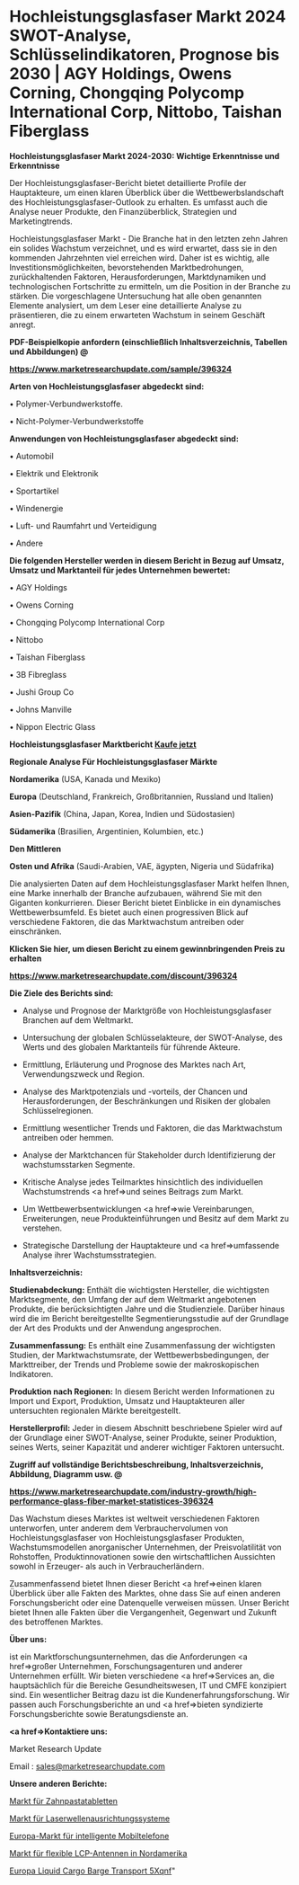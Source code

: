 # Hochleistungsglasfaser Markt 2024 SWOT-Analyse, Schlüsselindikatoren, Prognose bis 2030 | AGY Holdings, Owens Corning, Chongqing Polycomp International Corp, Nittobo, Taishan Fiberglass

<strong>Hochleistungsglasfaser Markt 2024-2030: Wichtige Erkenntnisse und Erkenntnisse</strong>

Der Hochleistungsglasfaser-Bericht bietet detaillierte Profile der Hauptakteure, um einen klaren Überblick über die Wettbewerbslandschaft des Hochleistungsglasfaser-Outlook zu erhalten. Es umfasst auch die Analyse neuer Produkte, den Finanzüberblick, Strategien und Marketingtrends.

Hochleistungsglasfaser Markt - Die Branche hat in den letzten zehn Jahren ein solides Wachstum verzeichnet, und es wird erwartet, dass sie in den kommenden Jahrzehnten viel erreichen wird. Daher ist es wichtig, alle Investitionsmöglichkeiten, bevorstehenden Marktbedrohungen, zurückhaltenden Faktoren, Herausforderungen, Marktdynamiken und technologischen Fortschritte zu ermitteln, um die Position in der Branche zu stärken. Die vorgeschlagene Untersuchung hat alle oben genannten Elemente analysiert, um dem Leser eine detaillierte Analyse zu präsentieren, die zu einem erwarteten Wachstum in seinem Geschäft anregt.



<strong><b>PDF-Beispielkopie anfordern (einschließlich Inhaltsverzeichnis, Tabellen und Abbildungen) @ </b></strong>

<strong><a href=https://www.marketresearchupdate.com/sample/396324>

<strong>https://www.marketresearchupdate.com/sample/396324</u></a></strong></strong>



<strong>Arten von Hochleistungsglasfaser abgedeckt sind:</strong>

• Polymer-Verbundwerkstoffe.

• Nicht-Polymer-Verbundwerkstoffe



<strong>Anwendungen von Hochleistungsglasfaser abgedeckt sind:</strong>

• Automobil

• Elektrik und Elektronik

• Sportartikel

• Windenergie

• Luft- und Raumfahrt und Verteidigung

• Andere



<strong>Die folgenden Hersteller werden in diesem Bericht in Bezug auf Umsatz, Umsatz und Marktanteil für jedes Unternehmen bewertet:</strong>

• AGY Holdings

• Owens Corning

• Chongqing Polycomp International Corp

• Nittobo

• Taishan Fiberglass

• 3B Fibreglass

• Jushi Group Co

• Johns Manville

• Nippon Electric Glass



<strong>Hochleistungsglasfaser Marktbericht <a href=https://www.marketresearchupdate.com/buynow/396324>Kaufe jetzt</a></strong>



<strong>Regionale Analyse Für Hochleistungsglasfaser Märkte</strong>



<strong>Nordamerika</strong> (USA, Kanada und Mexiko)



<strong>Europa</strong> (Deutschland, Frankreich, Großbritannien, Russland und Italien)



<strong>Asien-Pazifik</strong> (China, Japan, Korea, Indien und Südostasien)



<strong>Südamerika</strong> (Brasilien, Argentinien, Kolumbien, etc.)



<strong>Den Mittleren</strong> 

<strong>Osten und Afrika</strong> (Saudi-Arabien, VAE, ägypten, Nigeria und Südafrika)

Die analysierten Daten auf dem Hochleistungsglasfaser Markt helfen Ihnen, eine Marke innerhalb der Branche aufzubauen, während Sie mit den Giganten konkurrieren. Dieser Bericht bietet Einblicke in ein dynamisches Wettbewerbsumfeld. Es bietet auch einen progressiven Blick auf verschiedene Faktoren, die das Marktwachstum antreiben oder einschränken.



<strong>Klicken Sie hier, um diesen Bericht zu einem gewinnbringenden Preis zu erhalten
</strong>

<strong><a href=https://www.marketresearchupdate.com/discount/396324>https://www.marketresearchupdate.com/discount/396324</b></u></strong></a>



<strong>Die Ziele des Berichts sind:</strong>

- Analyse und Prognose der Marktgröße von Hochleistungsglasfaser Branchen auf dem Weltmarkt.

- Untersuchung der globalen Schlüsselakteure, der SWOT-Analyse, des Werts und des globalen Marktanteils für führende Akteure.

- Ermittlung, Erläuterung und Prognose des Marktes nach Art, Verwendungszweck und Region.

- Analyse des Marktpotenzials und -vorteils, der Chancen und Herausforderungen, der Beschränkungen und Risiken der globalen Schlüsselregionen.

- Ermittlung wesentlicher Trends und Faktoren, die das Marktwachstum antreiben oder hemmen.

- Analyse der Marktchancen für Stakeholder durch Identifizierung der wachstumsstarken Segmente.

- Kritische Analyse jedes Teilmarktes hinsichtlich des individuellen Wachstumstrends <a href=>und</a> seines Beitrags zum Markt.

- Um Wettbewerbsentwicklungen <a href=>wie</a> Vereinbarungen, Erweiterungen, neue Produkteinführungen und Besitz auf dem Markt zu verstehen.

- Strategische Darstellung der Hauptakteure und <a href=>umfas</a>sende Analyse ihrer Wachstumsstrategien.



<strong>Inhaltsverzeichnis:</strong>



<strong>Studienabdeckung:</strong> Enthält die wichtigsten Hersteller, die wichtigsten Marktsegmente, den Umfang der auf dem Weltmarkt angebotenen Produkte, die berücksichtigten Jahre und die Studienziele. Darüber hinaus wird die im Bericht bereitgestellte Segmentierungsstudie auf der Grundlage der Art des Produkts und der Anwendung angesprochen.



<strong>Zusammenfassung:</strong> Es enthält eine Zusammenfassung der wichtigsten Studien, der Marktwachstumsrate, der Wettbewerbsbedingungen, der Markttreiber, der Trends und Probleme sowie der makroskopischen Indikatoren.



<strong>Produktion nach Regionen:</strong> In diesem Bericht werden Informationen zu Import und Export, Produktion, Umsatz und Hauptakteuren aller untersuchten regionalen Märkte bereitgestellt.



<strong>Herstellerprofil:</strong> Jeder in diesem Abschnitt beschriebene Spieler wird auf der Grundlage einer SWOT-Analyse, seiner Produkte, seiner Produktion, seines Werts, seiner Kapazität und anderer wichtiger Faktoren untersucht.



<strong><b>Zugriff auf vollständige Berichtsbeschreibung, Inhaltsverzeichnis, Abbildung, Diagramm usw. @ </b></strong>

<strong><a href=https://www.marketresearchupdate.com/industry-growth/high-performance-glass-fiber-market-statistices-396324>https://www.marketresearchupdate.com/industry-growth/high-performance-glass-fiber-market-statistices-396324</a></strong>

Das Wachstum dieses Marktes ist weltweit verschiedenen Faktoren unterworfen, unter anderem dem Verbrauchervolumen von Hochleistungsglasfaser von Hochleistungsglasfaser Produkten, Wachstumsmodellen anorganischer Unternehmen, der Preisvolatilität von Rohstoffen, Produktinnovationen sowie den wirtschaftlichen Aussichten sowohl in Erzeuger- als auch in Verbraucherländern.

Zusammenfassend bietet Ihnen dieser Bericht <a href=>einen</a> klaren Überblick über alle Fakten des Marktes, ohne dass Sie auf einen anderen Forschungsbericht oder eine Datenquelle verweisen müssen. Unser Bericht bietet Ihnen alle Fakten über die Vergangenheit, Gegenwart und Zukunft des betroffenen Marktes.



<strong>Über uns:</strong>

 ist ein Marktforschungsunternehmen, das die Anforderungen <a href=>großer</a> Unternehmen, Forschungsagenturen und anderer Unternehmen erfüllt. Wir bieten verschiedene <a href=>Services</a> an, die hauptsächlich für die Bereiche Gesundheitswesen, IT und CMFE konzipiert sind. Ein wesentlicher Beitrag dazu ist die Kundenerfahrungsforschung. Wir passen auch Forschungsberichte an und <a href=>bieten</a> syndizierte Forschungsberichte sowie Beratungsdienste an.



<strong><a href=>Kontaktiere uns:</a></strong>

Market Research Update

Email : sales@marketresearchupdate.com



<strong>Unsere anderen Berichte:</strong>

<a href=https://www.linkedin.com/pulse/toothpaste-tablets-market-trends-2023-key-takeaways>Markt für Zahnpastatabletten</a>

<a href=https://www.linkedin.com/pulse/laser-shaft-alignment-system-market-outlooks>Markt für Laserwellenausrichtungssysteme</a>

<a href=https://www.linkedin.com/pulse/europe-mobile-phone-smart-market-2023>Europa-Markt für intelligente Mobiltelefone</a>

<a href=https://www.linkedin.com/pulse/north-america-flexible-lcp-antenna-market-2023-booming>Markt für flexible LCP-Antennen in Nordamerika</a>

<a href=https://www.linkedin.com/pulse/europe-liquid-cargo-barge-transportation-5xqnf/>Europa Liquid Cargo Barge Transport 5Xqnf</a>"
